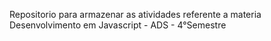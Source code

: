 Repositorio para armazenar as atividades referente a materia Desenvolvimento em Javascript - ADS - 4°Semestre
